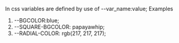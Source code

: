 In css variables are defined by use of --var_name:value;
Examples
1. --BGCOLOR:blue;
2. --SQUARE-BGCOLOR: papayawhip;
3. --RADIAL-COLOR: rgb(217, 217, 217);
